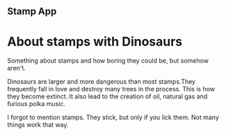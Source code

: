 Stamp App
---
# About stamps with Dinosaurs

Something about stamps and how boring they could be, but somehow aren't.

Dinosaurs are larger and more dangerous than most stamps.They frequently fall in love and destroy many trees in the process. This is how they become extinct. It also lead to the creation of oil, natural gas and furious polka music.

I forgot to mention stamps. They stick, but only if you lick them. Not many things work that way.

